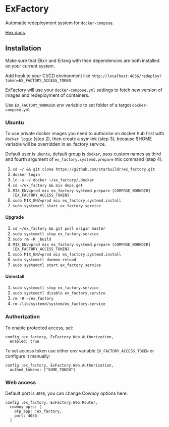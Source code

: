# ExFactory

Automatic redeployment system for `docker-compose`.

[Hex docs](https://hexdocs.pm/ex_factory).

## Installation

Make sure that Elixir and Erlang with their dependencies are both installed on your current system.

Add hook to your CI/CD environment like `http://localhost:4056/redeploy?token=EX_FACTORY_ACCESS_TOKEN`

ExFactory will use your `docker-compose.yml` settings to fetch new version of images and redeployment of containers.

Use `EX_FACTORY_WORKDIR` env variable to set folder of a target `docker-compose.yml`

### Ubuntu
To use private docker images you need to authorise on docker hub first with `docker login` (step 2),
then create a symlink (step 3), because $HOME variable will be overridden in ex_factory service.

Default user is `ubuntu`, default group is `docker`, pass custom names as
third and fourth argument of `ex_factory.systemd.prepare` mix command (step 4).

1. `cd ~/ && git clone https://github.com/starbuildr/ex_factory.git`
2. `docker login`
3. `ln -s ~/.docker ~/ex_factory/.docker`
4. `cd ~/ex_factory && mix deps.get`
5. `MIX_ENV=prod mix ex_factory.systemd.prepare [COMPOSE_WORKDIR] [EX_FACTORY_ACCESS_TOKEN]`
6. `sudo MIX_ENV=prod mix ex_factory.systemd.install`
7. `sudo systemctl start ex_factory.service`

#### Upgrade

1. `cd ~/ex_factory && git pull origin master`
2. `sudo systemctl stop ex_factory.service`
3. `sudo rm -R _build`
4. `MIX_ENV=prod mix ex_factory.systemd.prepare [COMPOSE_WORKDIR] [EX_FACTORY_ACCESS_TOKEN]`
5. `sudo MIX_ENV=prod mix ex_factory.systemd.install`
6. `sudo systemctl daemon-reload`
7. `sudo systemctl start ex_factory.service`

#### Uninstall

1. `sudo systemctl stop ex_factory.service`
2. `sudo systemctl disable ex_factory.service`
3. `rm -R ~/ex_factory`
4. `rm /lib/systemd/system/ex_factory.service`

### Authorization

To enable protected access, set:

```
config :ex_factory, ExFactory.Web.Authorization,
  enabled: true
```

To set access token use either env variable `EX_FACTORY_ACCESS_TOKEN` or
configure it manually:

```
config :ex_factory, ExFactory.Web.Authorization,
  authed_tokens: ["SOME_TOKEN"]
```

### Web access

Default port is `4056`, you can change Cowboy options here:

```
config :ex_factory, ExFactory.Web.Router,
  cowboy_opts: [
    otp_app: :ex_factory,
    port: 4056
  ]
```
